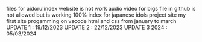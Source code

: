 files for aidoru!index website
is not work audio video for bigs file in github is not allowed but is working 100%
index for japanese idols project site my first site progamming on vscode html and css from january to march
UPDATE 1 : 19/12/2023
UPDATE 2 : 22/12/2023
UPDATE 3 2024 : 05/03/2024
